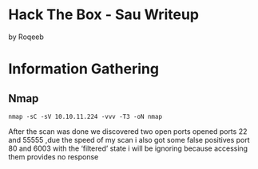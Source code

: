 # Hack The Box - Sau Writeup
by Roqeeb

# Information Gathering
## Nmap
```
nmap -sC -sV 10.10.11.224 -vvv -T3 -oN nmap
```
After the scan was done we discovered two open ports opened ports 22 and 55555 ,due the speed of my scan i also got some false positives port 80 and 6003 with the ‘filtered’ state i will be ignoring because accessing them provides no response
